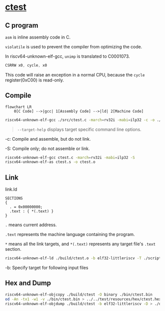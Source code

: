 # [ctest](../src/main/scala/ctest)

## C program

`asm` is inline assembly code in C.

`violatile` is used to prevent the compiler from optimizing the code.

In riscv64-unknown-elf-gcc, `unimp` is translated to C0001073.

```asm
CSRRW x0, cycle, x0
```

This code will raise an exception in a normal CPU, because the `cycle` register(0xC00) is read-only.

## Compile

```mermaid
flowchart LR
    0[C Code] -->|gcc| 1[Assembly Code] -->|ld| 2[Machine Code]
```

```bash
riscv64-unknown-elf-gcc ./src/ctest.c -march=rv32i -mabi=ilp32 -c -o ./build/ctest.o 
```

> `--target-help` displays target specific command line options.

-c: Compile and assemble, but do not link.

-S: Compile only; do not assemble or link.

```bash
riscv64-unknown-elf-gcc ctest.c -march=rv32i -mabi=ilp32 -S
riscv64-unknown-elf-as ctest.s -o ctest.o
```

## Link

link.ld

```ld
SECTIONS
{
  . = 0x00000000;
  .text : { *(.text) }
}
```

`.` means current address.

`.text` represents the machine language containing the program.

`*` means all the link targets, and `*(.text)` represents any target file's `.text` section.

```bash
riscv64-unknown-elf-ld ./build/ctest.o -b elf32-littleriscv -T ./scripts/link.ld -o ./build/ctest
```

-b: Specify target for following input files

## Hex and Dump

```bash
riscv64-unknown-elf-objcopy ./build/ctest -O binary ./bin/ctest.bin
od -An -tx1 -w1 -v ./bin/ctest.bin > ../../test/resources/hex/ctest.hex
riscv64-unknown-elf-objdump ./build/ctest -b elf32-littleriscv -D > ./dump/ctest.dump
```
